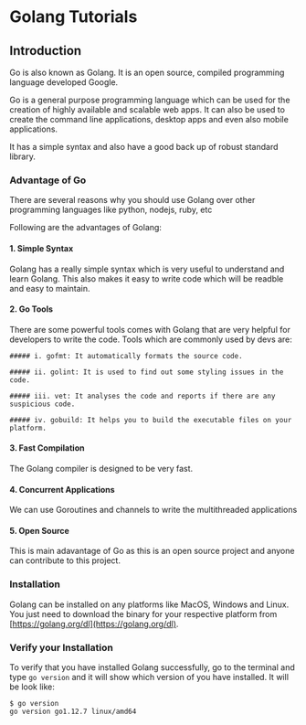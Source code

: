 Golang Tutorials
=========================

## Introduction

Go is also known as Golang. It is an open source, compiled programming language developed Google. 

Go is a general purpose programming language which can be used for the creation of highly available and scalable web apps. It can also be used to create the command line applications, desktop apps and even also mobile applications.

It has a simple syntax and also have a good back up of robust standard library. 


### Advantage of Go

There are several reasons why you should use Golang over other programming languages like python, nodejs, ruby, etc

Following are the advantages of Golang:

#### 1. Simple Syntax
Golang has a really simple syntax which is very useful to understand and learn Golang. This also makes it easy to write code which will be readble and easy to maintain.

#### 2. Go Tools
There are some powerful tools comes with Golang that are very helpful for developers to write the code. Tools which are commonly used by devs are:

    ##### i. gofmt: It automatically formats the source code.

    ##### ii. golint: It is used to find out some styling issues in the code.

    ##### iii. vet: It analyses the code and reports if there are any suspicious code. 

    ##### iv. gobuild: It helps you to build the executable files on your platform. 

#### 3. Fast Compilation
The Golang compiler is designed to be very fast.

#### 4. Concurrent Applications
We can use Goroutines and channels to write the multithreaded applications

#### 5. Open Source
This is main adavantage of Go as this is an open source project and anyone can contribute to this project.


### Installation

Golang can be installed on any platforms like MacOS, Windows and Linux. You just need to download the binary for your respective platform from [https://golang.org/dl](https://golang.org/dl).


### Verify your Installation

To verify that you have installed Golang successfully, go to the terminal and type `go version` and it will show which version of you have installed. It will be look like:

```
$ go version
go version go1.12.7 linux/amd64

```
